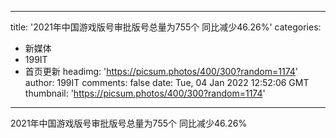 
---
title: '2021年中国游戏版号审批版号总量为755个 同比减少46.26%'
categories: 
 - 新媒体
 - 199IT
 - 首页更新
headimg: 'https://picsum.photos/400/300?random=1174'
author: 199IT
comments: false
date: Tue, 04 Jan 2022 12:52:06 GMT
thumbnail: 'https://picsum.photos/400/300?random=1174'
---

<div>   
2021年中国游戏版号审批版号总量为755个 同比减少46.26%  
</div>
            
